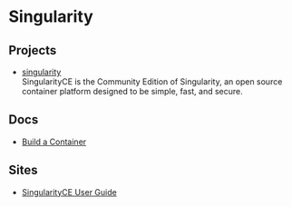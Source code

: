 # Singularity

## Projects

- [singularity](https://github.com/sylabs/singularity)
  <br/>SingularityCE is the Community Edition of Singularity, an open source container platform designed to be simple,
  fast, and secure.

## Docs

- [Build a Container](https://docs.sylabs.io/guides/3.0/user-guide/build_a_container.html#downloading-an-existing-container-from-the-container-library)

## Sites

- [SingularityCE User Guide](https://docs.sylabs.io/guides/latest/user-guide/index.html#)